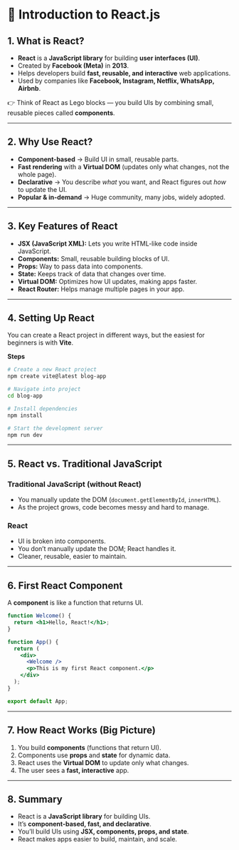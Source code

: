 # 📘 Introduction to React.js

## 1. What is React?

- **React** is a **JavaScript library** for building **user interfaces (UI)**.
- Created by **Facebook (Meta)** in **2013**.
- Helps developers build **fast, reusable, and interactive** web applications.
- Used by companies like **Facebook, Instagram, Netflix, WhatsApp, Airbnb**.

👉 Think of React as Lego blocks — you build UIs by combining small, reusable pieces called **components**.

---

## 2. Why Use React?

- **Component-based** → Build UI in small, reusable parts.
- **Fast rendering** with a **Virtual DOM** (updates only what changes, not the whole page).
- **Declarative** → You describe _what_ you want, and React figures out _how_ to update the UI.
- **Popular & in-demand** → Huge community, many jobs, widely adopted.

---

## 3. Key Features of React

- **JSX (JavaScript XML):** Lets you write HTML-like code inside JavaScript.
- **Components:** Small, reusable building blocks of UI.
- **Props:** Way to pass data into components.
- **State:** Keeps track of data that changes over time.
- **Virtual DOM:** Optimizes how UI updates, making apps faster.
- **React Router:** Helps manage multiple pages in your app.

---

## 4. Setting Up React

You can create a React project in different ways, but the easiest for beginners is with **Vite**.

**Steps**

```bash
# Create a new React project
npm create vite@latest blog-app

# Navigate into project
cd blog-app

# Install dependencies
npm install

# Start the development server
npm run dev
```

---

## 5. React vs. Traditional JavaScript

### Traditional JavaScript (without React)

- You manually update the DOM (`document.getElementById`, `innerHTML`).
- As the project grows, code becomes messy and hard to manage.

### React

- UI is broken into components.
- You don’t manually update the DOM; React handles it.
- Cleaner, reusable, easier to maintain.

---

## 6. First React Component

A **component** is like a function that returns UI.

```jsx
function Welcome() {
  return <h1>Hello, React!</h1>;
}

function App() {
  return (
    <div>
      <Welcome />
      <p>This is my first React component.</p>
    </div>
  );
}

export default App;
```

---

## 7. How React Works (Big Picture)

1. You build **components** (functions that return UI).
2. Components use **props** and **state** for dynamic data.
3. React uses the **Virtual DOM** to update only what changes.
4. The user sees a **fast, interactive** app.

---

## 8. Summary

- React is a **JavaScript library** for building UIs.
- It’s **component-based, fast, and declarative**.
- You’ll build UIs using **JSX, components, props, and state**.
- React makes apps easier to build, maintain, and scale.
